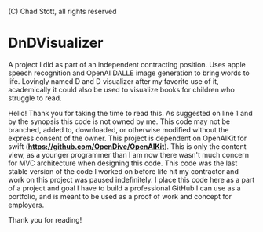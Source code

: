 (C) Chad Stott, all rights reserved

# DnDVisualizer
A project I did as part of an independent contracting position. Uses apple speech recognition and OpenAI DALLE image generation to bring words to life. Lovingly named D and D visualizer after my favorite use of it, academically it could also be used to visualize books for children who struggle to read.

Hello! Thank you for taking the time to read this. As suggested on line 1 and by the synopsis this code is not owned by me. This code may not be branched, added to, downloaded, or otherwise modified without the express consent of the owner. This project is dependent on OpenAIKit for swift (**https://github.com/OpenDive/OpenAIKit**). This is only the content view, as a younger programmer than I am now there wasn't much concern for MVC architecture when designing this code. This code was the last stable version of the code I worked on before life hit my contractor and work on this project was paused indefinitely. I place this code here as a part of a project and goal I have to build a professional GitHub I can use as a portfolio, and is meant to be used as a proof of work and concept for employers.

Thank you for reading!
